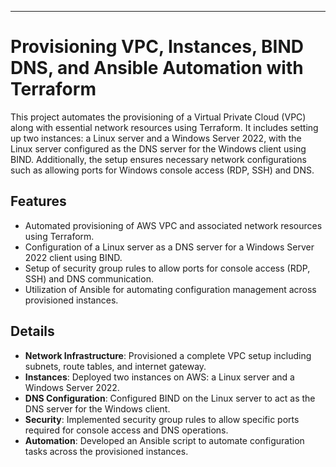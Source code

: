 ---

# Provisioning VPC, Instances, BIND DNS, and Ansible Automation with Terraform

This project automates the provisioning of a Virtual Private Cloud (VPC) along with essential network resources using Terraform. It includes setting up two instances: a Linux server and a Windows Server 2022, with the Linux server configured as the DNS server for the Windows client using BIND. Additionally, the setup ensures necessary network configurations such as allowing ports for Windows console access (RDP, SSH) and DNS.

## Features

- Automated provisioning of AWS VPC and associated network resources using Terraform.
- Configuration of a Linux server as a DNS server for a Windows Server 2022 client using BIND.
- Setup of security group rules to allow ports for console access (RDP, SSH) and DNS communication.
- Utilization of Ansible for automating configuration management across provisioned instances.

## Details

- **Network Infrastructure**: Provisioned a complete VPC setup including subnets, route tables, and internet gateway.
- **Instances**: Deployed two instances on AWS: a Linux server and a Windows Server 2022.
- **DNS Configuration**: Configured BIND on the Linux server to act as the DNS server for the Windows client.
- **Security**: Implemented security group rules to allow specific ports required for console access and DNS operations.
- **Automation**: Developed an Ansible script to automate configuration tasks across the provisioned instances.
